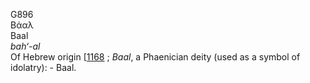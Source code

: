 <body>
  <p>G896<br>  Βάαλ  <br> Baal  <br><i>bah‘-al </i><br>Of Hebrew origin [<a href="h1168.htm">1168</a> ; <i>Baal</i>, a Phaenician deity (used as a symbol of idolatry): - Baal.<br></p>
 </body>